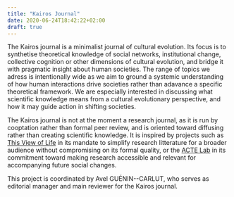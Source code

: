 ```yaml
---
title: "Kairos Journal"
date: 2020-06-24T18:42:22+02:00
draft: true
---
```


The Kairos journal is a minimalist journal of cultural evolution. Its focus is to synthetise theoretical knowledge of social networks, institutional change, collective cognition or other dimensions of cultural evolution, and bridge it with pragmatic insight about human societies. The range of topics we adress is intentionally wide as we aim to ground a systemic understanding of how human interactions drive societies rather than adavance a specific theoretical framework. We are especially interested in discussing what scientific knowledge means from a cultural evolutionary perspective, and how it may guide action in shifting societies.

The Kairos journal is not at the moment a research journal, as it is run by cooptation rather than formal peer review, and is oriented toward diffusing rather than creating scientific knowledge. It is inspired by projects such as [This View of Life](https://evolution-institute.org/this-view-of-life/) in its mandate to simplify research litterature for a broader audience without compromising on its formal quality, or the [ACTE Lab](https://www.acte-lab.com/) in its commitment toward making research accessible and relevant for accompanying future social changes.

This project is coordinated by Avel GUÉNIN--CARLUT, who serves as editorial manager and main reviewer for the Kairos journal.

